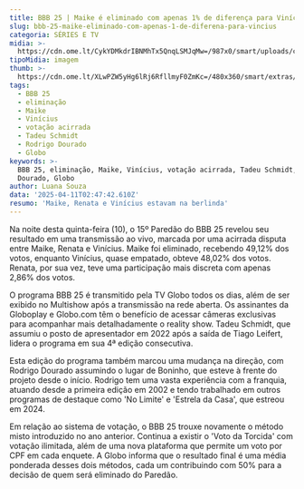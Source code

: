 ```yaml
---
title: BBB 25 | Maike é eliminado com apenas 1% de diferença para Vinícius
slug: bbb-25-maike-eliminado-com-apenas-1-de-diferena-para-vincius
categoria: SÉRIES E TV
midia: >-
  https://cdn.ome.lt/CykYDMkdrIBNMhTx5QnqLSMJqMw=/987x0/smart/uploads/conteudo/fotos/bbb25-maike-eliminado.jpg
tipoMidia: imagem
thumb: >-
  https://cdn.ome.lt/XLwPZW5yHg6lRj6RfllmyF0ZmKc=/480x360/smart/extras/conteudos/bbb25-maike-eliminado-peq.jpg
tags:
  - BBB 25
  - eliminação
  - Maike
  - Vinícius
  - votação acirrada
  - Tadeu Schmidt
  - Rodrigo Dourado
  - Globo
keywords: >-
  BBB 25, eliminação, Maike, Vinícius, votação acirrada, Tadeu Schmidt, Rodrigo
  Dourado, Globo
author: Luana Souza
data: '2025-04-11T02:47:42.610Z'
resumo: 'Maike, Renata e Vinícius estavam na berlinda'
---
```


Na noite desta quinta-feira (10), o 15º Paredão do BBB 25 revelou seu resultado em uma transmissão ao vivo, marcada por uma acirrada disputa entre Maike, Renata e Vinícius. Maike foi eliminado, recebendo 49,12% dos votos, enquanto Vinícius, quase empatado, obteve 48,02% dos votos. Renata, por sua vez, teve uma participação mais discreta com apenas 2,86% dos votos.

O programa BBB 25 é transmitido pela TV Globo todos os dias, além de ser exibido no Multishow após a transmissão na rede aberta. Os assinantes da Globoplay e Globo.com têm o benefício de acessar câmeras exclusivas para acompanhar mais detalhadamente o reality show. Tadeu Schmidt, que assumiu o posto de apresentador em 2022 após a saída de Tiago Leifert, lidera o programa em sua 4ª edição consecutiva.

Esta edição do programa também marcou uma mudança na direção, com Rodrigo Dourado assumindo o lugar de Boninho, que esteve à frente do projeto desde o início. Rodrigo tem uma vasta experiência com a franquia, atuando desde a primeira edição em 2002 e tendo trabalhado em outros programas de destaque como 'No Limite' e 'Estrela da Casa', que estreou em 2024.

Em relação ao sistema de votação, o BBB 25 trouxe novamente o método misto introduzido no ano anterior. Continua a existir o 'Voto da Torcida' com votação ilimitada, além de uma nova plataforma que permite um voto por CPF em cada enquete. A Globo informa que o resultado final é uma média ponderada desses dois métodos, cada um contribuindo com 50% para a decisão de quem será eliminado do Paredão.
